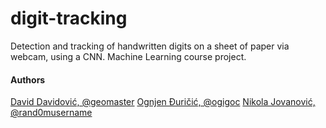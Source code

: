 # digit-tracking



Detection and tracking of handwritten digits on a sheet of paper via webcam, using a CNN. Machine Learning course project.

#### Authors

[David Davidović, @geomaster](https://github.com/geomaster)
[Ognjen Đuričić, @ogigoc](https://github.com/ogigoc)
[Nikola Jovanović, @rand0musername](https://github.com/rand0musername)


